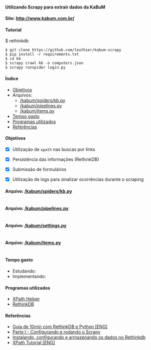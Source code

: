 #### Utilizando Scrapy para extrair dados da KaBuM
#### Site: http://www.kabum.com.br/

#### Tutorial

$ rethinkdb
```
$ git clone https://github.com/leuthier/kabum-scrapy
$ pip install -r requirements.txt
$ cd kb
$ scrapy crawl kb -o computers.json
$ scrapy runspider login.py
``` 

#### Índice
  * [Objetivos](https://github.com/leuthier/kabum-scrapy/blob/master/README.md#objetivos)
  * Arquivos:
      * [/kabum/spiders/kb.py](https://github.com/leuthier/kabum-scrapy/blob/master/README.md)
      * [/kabum/pipelines.py](https://github.com/leuthier/kabum-scrapy/blob/master/README.md)
      * [/kabum/items.py](https://github.com/leuthier/kabum-scrapy/blob/master/README.md)
  * [Tempo gasto](https://github.com/leuthier/kabum-scrapy/blob/master/README.md#tempo-gasto)
  * [Programas utilizados](https://github.com/leuthier/kabum-scrapy/blob/master/README.md#programas-utilizados)
  * [Referências](https://github.com/leuthier/kabum-scrapy/blob/master/README.md#material)


#### Objetivos
- [x] Utilização de ```xpath``` nas buscas por links
- [x] Persistência das informações (RethinkDB)
- [x] Submissão de formulários
- [x] Utilização de logs para sinalizar ocorrências durante o scraping


#### Arquivo: [/kabum/spiders/kb.py](https://github.com/leuthier/kabum-scrapy/blob/master/kabum/spiders/kb.py)
``` code here 
```

#### Arquivo: [/kabum/pipelines.py](https://github.com/leuthier/kabum-scrapy/blob/master/kabum/pipelines.py)
``` code here 
```

#### Arquivo: [/kabum/settings.py](https://github.com/leuthier/kabum-scrapy/blob/master/kabum/settings.py)
``` code here 
```

#### Arquivo: [/kabum/items.py](https://github.com/leuthier/kabum-scrapy/blob/master/kabum/items.py)
``` code here 
```
 
 
#### Tempo gasto
  * Estudando:
  * Implementando:


#### Programas utilizados
  * [XPath Helper](https://chrome.google.com/webstore/detail/xpath-helper/hgimnogjllphhhkhlmebbmlgjoejdpjl)
  * [RethinkDB](https://www.rethinkdb.com/docs/install/)
  
  
#### Referências
  * [Guia de 10min com RethinkDB e Python [ENG]](https://www.rethinkdb.com/docs/guide/python/)
  * [Parte I - Configurando e rodando o Scrapy](http://www.gilenofilho.com.br/usando-o-scrapy-e-o-rethinkdb-para-capturar-e-armazenar-dados-imobiliarios-parte-i/)
  * [Instalando, configurando e armazenando os dados no Rethinkdb](http://www.gilenofilho.com.br/usando-o-scrapy-e-o-rethinkdb-para-capturar-e-armazenar-dados-imobiliarios-parte-ii/)
  * [XPath Tutorial [ENG]](https://www.w3schools.com/xml/xpath_intro.asp)